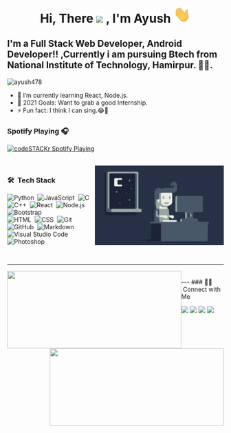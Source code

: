 <h1 align="Center">  Hi, There <img src="https://media.giphy.com/media/WUlplcMpOCEmTGBtBW/giphy.gif" width="40px"> , I'm Ayush <img src="https://raw.githubusercontent.com/ABSphreak/ABSphreak/master/gifs/Hi.gif" width="40px" /> </h1>

## I'm a Full Stack Web Developer, Android Developer!! ,Currently i am pursuing Btech from National Institute of Technology, Hamirpur. 👨‍🎓.


<p align="left"> <img src="https://komarev.com/ghpvc/?username=ayush478&label=Profile%20views&color=0e75b6&style=flat" alt="ayush478" /> </p>


- 🌱 I’m currently learning React, Node.js.
- 🥅 2021 Goals: Want to grab a good Internship.
- ⚡ Fun fact:  I think I can sing.😂🤣

### Spotify Playing 🎧

[<img src="https://now-playing-codestackr.vercel.app/api/spotify-playing" alt="codeSTACKr Spotify Playing" width="350" />](https://open.spotify.com/user/swyqyimdc12jajde4vpwd2x1b)



<br />

<img alt="Night Coding" src="https://raw.githubusercontent.com/AVS1508/AVS1508/master/assets/Night-Coding.gif" align="right"/>

### 🛠 &nbsp;Tech Stack

![Python](https://img.shields.io/badge/-Python-05122A?style=flat&logo=python)&nbsp;
![JavaScript](https://img.shields.io/badge/-JavaScript-05122A?style=flat&logo=javascript)&nbsp;
![C](https://img.shields.io/badge/-C-05122A?style=flat&logo=C&logoColor=A8B9CC)&nbsp;
![C++](https://img.shields.io/badge/-C++-05122A?style=flat&logo=C%2B%2B&logoColor=00599C)&nbsp;
![React](https://img.shields.io/badge/-React-05122A?style=flat&logo=react)&nbsp;
![Node.js](https://img.shields.io/badge/-Node.js-05122A?style=flat&logo=node.js)&nbsp;
![Bootstrap](https://img.shields.io/badge/-Bootstrap-05122A?style=flat&logo=bootstrap&logoColor=563D7C)\
![HTML](https://img.shields.io/badge/-HTML-05122A?style=flat&logo=HTML5)&nbsp;
![CSS](https://img.shields.io/badge/-CSS-05122A?style=flat&logo=CSS3&logoColor=1572B6)&nbsp;
![Git](https://img.shields.io/badge/-Git-05122A?style=flat&logo=git)&nbsp;
![GitHub](https://img.shields.io/badge/-GitHub-05122A?style=flat&logo=github)&nbsp;
![Markdown](https://img.shields.io/badge/-Markdown-05122A?style=flat&logo=markdown)\
![Visual Studio Code](https://img.shields.io/badge/-Visual%20Studio%20Code-05122A?style=flat&logo=visual-studio-code&logoColor=007ACC)&nbsp;
![Photoshop](https://img.shields.io/badge/-Photoshop-05122A?style=flat&logo=adobe-photoshop)&nbsp;

<br />

---


<p align="center">
<a href="https://github.com/ayush478">
<img align="left" width="405em" height="180em" src="https://github-readme-stats-eight-theta.vercel.app/api?username=ayush478&show_icons=true&theme=material-palenight&include_all_commits=true&count_private=true"/>
  <img align="right" width="405em" height="180em" src="https://github-readme-stats-eight-theta.vercel.app/api/top-langs/?username=ayush478&layout=compact&langs_count=8&theme=material-palenight"/>
</a>
</p>

<br />
---
### 🤝🏻 &nbsp;Connect with Me

<p align="center">

<a href="https://www.linkedin.com/in/ayush-sunariya-3612301b4"><img src="https://img.shields.io/badge/-Ayush%20Sunariya-0077B5?style=flat&logo=Linkedin&logoColor=white"/></a>
<a href="mailto:ayushprajapati814@gmail.com"><img src="https://img.shields.io/badge/-ayushprajapati814@gmail.com-D14836?style=flat&logo=Gmail&logoColor=white"/></a>
<a href="https://www.instagram.com/_mr.ayush47/"><img src="https://img.shields.io/badge/-_mr.ayush47-E4405F?style=flat&logo=Instagram&logoColor=white"/></a>
<a href="https://www.facebook.com/ayush.sunariya.9/"><img src="https://img.shields.io/badge/-Ayush Sunariya-1877F2?style=flat&logo=Facebook&logoColor=white"/></a>
</p>



